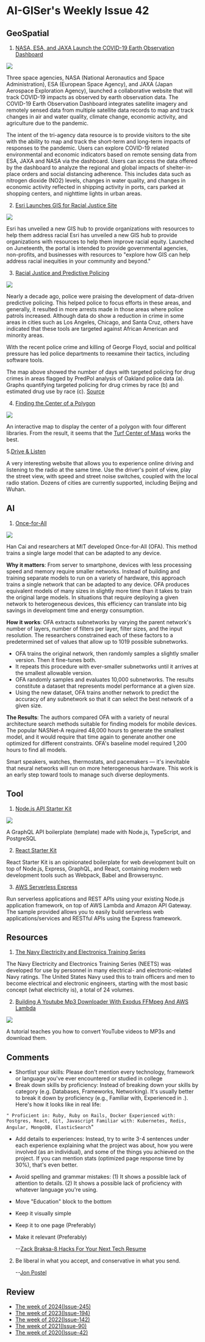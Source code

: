 # AI-GISer's Weekly Issue 42

## GeoSpatial

1. [NASA, ESA, and JAXA Launch the COVID-19 Earth Observation Dashboard](https://www.gislounge.com/nasa-esa-and-jaxa-launch-covid-19-earth-observation-dashboard/)

![](https://i0.wp.com/www.gislounge.com/wp-content/uploads/2020/06/water-quality-covid19-map.png?w=1000&ssl=1)

Three space agencies, NASA (National Aeronautics and Space Administration), ESA (European Space Agency), and JAXA (Japan Aerospace Exploration Agency), launched a collaborative website that will track COVID-19 impacts as observed by earth observation data. The COVID-19 Earth Observation Dashboard integrates satellite imagery and remotely sensed data from multiple satellite data records to map and track changes in air and water quality, climate change, economic activity, and agriculture due to the pandemic.

The intent of the tri-agency data resource is to provide visitors to the site with the ability to map and track the short-term and long-term impacts of responses to the pandemic. Users can explore COVID-19 related environmental and economic indicators based on remote sensing data from ESA, JAXA and NASA via the dashboard. Users can access the data offered by the dashboard to analyze the regional and global impacts of shelter-in-place orders and social distancing adherence. This includes data such as nitrogen dioxide (NO2) levels, changes in water quality, and changes in economic activity reflected in shipping activity in ports, cars parked at shopping centers, and nighttime lights in urban areas.

2. [Esri Launches GIS for Racial Justice Site](https://www.gislounge.com/esri-launches-gis-for-racial-justice-site/)

![](https://i2.wp.com/www.gislounge.com/wp-content/uploads/2020/06/map-social-vulnerability-cdc.png?w=1000&ssl=1)

Esri has unveiled a new GIS hub to provide organizations with resources to help them address racial Esri has unveiled a new GIS hub to provide organizations with resources to help them improve racial equity. Launched on Juneteenth, the portal is intended to provide governmental agencies, non-profits, and businesses with resources to "explore how GIS can help address racial inequities in your community and beyond."

3. [Racial Justice and Predictive Policing](https://www.gislounge.com/racial-justice-and-predictive-policing/)

![](https://i2.wp.com/www.gislounge.com/wp-content/uploads/2020/06/predictive-policing-oakland.png?w=1000&ssl=1)

Nearly a decade ago, police were praising the development of data-driven predictive policing. This helped police to focus efforts in these areas, and generally, it resulted in more arrests made in those areas where police patrols increased. Although data do show a reduction in crime in some areas in cities such as Los Angeles, Chicago, and Santa Cruz, others have indicated that these tools are targeted against African American and minority areas.

With the recent police crime and killing of George Floyd, social and political pressure has led police departments to reexamine their tactics, including software tools.

The map above showed the number of days with targeted policing for drug crimes in areas flagged by PredPol analysis of Oakland police data (a). Graphs quantifying targeted policing for drug crimes by race (b) and estimated drug use by race (c). [Source](https://www.gislounge.com/racial-justice-and-predictive-policing/)

4. [Finding the Center of a Polygon](https://observablehq.com/d/efcd1b19385ecff8)

![](https://static.observableusercontent.com/thumbnail/0022275e98c9bf67f5a4dffea9005ae083d1b07f3d8f2bc30eeeebb957fb5d0c.jpg)

An interactive map to display the center of a polygon with four different libraries. From the result, it seems that the [Turf Center of Mass](https://turfjs.org/docs/#centerOfMass) works the best.

5.[Drive & Listen](https://driveandlisten.herokuapp.com/)

A very interesting website that allows you to experience online driving and listening to the radio at the same time. Use the driver's point of view, play the street view, with speed and street noise switches, coupled with the local radio station. Dozens of cities are currently supported, including Beijing and Wuhan.

## AI

1. [Once-for-All](https://arxiv.org/abs/1908.09791)

![](https://blog.deeplearning.ai/hubfs/OFA.gif)

Han Cai and researchers at MIT developed Once-for-All (OFA). This method trains a single large model that can be adapted to any device.

**Why it matters**: From server to smartphone, devices with less processing speed and memory require smaller networks. Instead of building and training separate models to run on a variety of hardware, this approach trains a single network that can be adapted to any device. OFA produces equivalent models of many sizes in slightly more time than it takes to train the original large models. In situations that require deploying a given network to heterogeneous devices, this efficiency can translate into big savings in development time and energy consumption.

**How it works**: OFA extracts subnetworks by varying the parent network's number of layers, number of filters per layer, filter sizes, and the input resolution. The researchers constrained each of these factors to a predetermined set of values that allow up to 1019 possible subnetworks.

- OFA trains the original network, then randomly samples a slightly smaller version. Then it fine-tunes both.
- It repeats this procedure with ever-smaller subnetworks until it arrives at the smallest allowable version.
- OFA randomly samples and evaluates 10,000 subnetworks. The results constitute a dataset that represents model performance at a given size.
- Using the new dataset, OFA trains another network to predict the accuracy of any subnetwork so that it can select the best network of a given size.

**The Results**: The authors compared OFA with a variety of neural architecture search methods suitable for finding models for mobile devices. The popular NASNet-A required 48,000 hours to generate the smallest model, and it would require that time again to generate another one optimized for different constraints. OFA's baseline model required 1,200 hours to find all models.

Smart speakers, watches, thermostats, and pacemakers — it's inevitable that neural networks will run on more heterogeneous hardware. This work is an early step toward tools to manage such diverse deployments.

## Tool

1. [Node.js API Starter Kit](https://github.com/kriasoft/nodejs-api-starter)

![](https://camo.githubusercontent.com/44d88498c764d2baa87a57a647277cde04bc3665/687474703a2f2f6b6f69737479612e6769746875622e696f2f66696c65732f6e6f64656a732d6170692d737461727465722d64656d6f2e706e67)

A GraphQL API boilerplate (template) made with Node.js, TypeScript, and PostgreSQL

2. [React Starter Kit](https://github.com/kriasoft/react-starter-kit)

React Starter Kit is an opinionated boilerplate for web development built on top of Node.js, Express, GraphQL, and React, containing modern web development tools such as Webpack, Babel and Browsersync.

3. [AWS Serverless Express](https://github.com/awslabs/aws-serverless-express)

Run serverless applications and REST APIs using your existing Node.js application framework, on top of AWS Lambda and Amazon API Gateway. The sample provided allows you to easily build serverless web applications/services and RESTful APIs using the Express framework.

## Resources

1. [The Navy Electricity and Electronics Training Series](https://archive.org/search.php?query=subject%3A%22The+Navy+Electricity+and+Electronics+Training+Series%22&sort=publicdate)

The Navy Electricity and Electronics Training Series (NEETS) was developed for use by personnel in many electrical- and electronic-related Navy ratings. The United States Navy used this to train officers and men to become electrical and electronic engineers, starting with the most basic concept (what electricity is), a total of 24 volumes.

2. [Building A Youtube Mp3 Downloader With Exodus FFMpeg And AWS Lambda](https://intoli.com/blog/youtube-mp3-downloader/)

![](https://intoli.com/blog/youtube-mp3-downloader/img/transcoding.png)

A tutorial teaches you how to convert YouTube videos to MP3s and download them.

## Comments

- Shortlist your skills: Please don't mention every technology, framework or language you've ever encountered or studied in college
- Break down skills by proficiency: Instead of breaking down your skills by category (e.g. Databases, Frameworks, Networking). It's usually better to break it down by proficiency (e.g., Familiar with, Experienced in .). Here's how it looks like in real life:

`" Proficient in: Ruby, Ruby on Rails, Docker Experienced with: Postgres, React, Git, Javascript Familiar with: Kubernetes, Redis, Angular, MongoDB, ElasticSearch`"

- Add details to experiences: Instead, try to write 3-4 sentences under each experience explaining what the project was about, how you were involved (as an individual), and some of the things you achieved on the project. If you can mention stats (optimized page response time by 30%), that's even better.

- Avoid spelling and grammar mistakes: (1) It shows a possible lack of attention to details. (2) It shows a possible lack of proficiency with whatever language you're using.
- Move "Education" block to the bottom
- Keep it visually simple
- Keep it to one page (Preferably)
- Make it relevant (Preferably)

  --[Zack Braksa-8 Hacks For Your Next Tech Resume](https://dev.to/gemography/common-mistakes-in-dev-cvs-2a17)

2. Be liberal in what you accept, and conservative in what you send.

   --[Jon Postel](https://somanymachines.com/tx/character-generator-protocol/)

## Review

- [The week of 2024(Issue-245)](../2024/issue-245.md)
- [The week of 2023(Issue-194)](../2023/issue-194.md)
- [The week of 2022(Issue-142)](../2022/issue-142.md)
- [The week of 2021(Issue-90)](../2021/issue-90.md)
- [The week of 2020(Issue-42)](../2020/issue-42.md)
